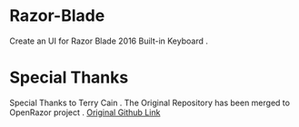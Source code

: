 # Razor-Blade
Create an UI for Razor Blade 2016 Built-in Keyboard . 
# Special Thanks
Special Thanks to Terry Cain . 
The Original Repository has been merged to OpenRazor project . 
[Original Github Link](https://github.com/terrycain/razer-drivers/)
